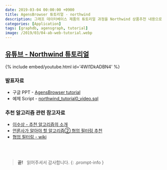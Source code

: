 ```yaml
---
date: 2019-03-04 00:00:00 +0900
title: AgensBrowser 튜토리얼 - northwind
description: 그래프 데이터베이스 제품의 튜토리얼 과정을 Northwind 상품추천 내용으로 만들었습니다.
categories: [Application]
tags: [graphdb, agensgraph, tutorial]
image: /2019/03/04-ab-web-tutorial.webp
---
```


## [유튜브 - Northwind 튜토리얼](https://youtu.be/4WI1DkADBN4)

{% include embed/youtube.html id='4WI1DkADBN4' %}

### 발표자료

- 구글 PPT - [AgensBrowser tutorial](https://docs.google.com/presentation/d/1ng1Ln00-3qFWG91BOL9z7Ah6lKDqQQ-FgAoCq7E3bJA/edit?usp=sharing)
- 예제 Script - [northwind_tutorial0_video.sql](https://drive.google.com/file/d/1gsXL8eWAt4vSFac_p4qzCfJE8Vlv5FPF/view?usp=sharing)

### 추천 알고리즘 관련 참고자료

- [이수상 - 추천 알고리즘의 소개](https://koreascience.kr/article/JAKO201846749669843.pdf)
- [언론사가 알아야 할 알고리즘② 협업 필터링 추천](https://www.bloter.net/archives/263722)
- [협업 필터링 - wiki](https://ko.wikipedia.org/wiki/%ED%98%91%EC%97%85_%ED%95%84%ED%84%B0%EB%A7%81)


&nbsp; <br />
&nbsp; <br />

> **끝!** &nbsp; 읽어주셔서 감사합니다.
{: .prompt-info }
